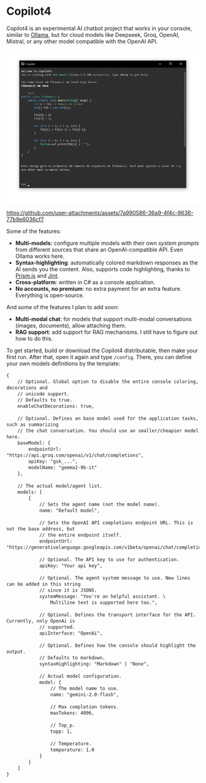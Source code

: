 # Copilot4

Copilot4 is an experimental AI chatbot project that works in your console, similar to [Ollama](https://ollama.com/), but for cloud models like Deepseek, Groq, OpenAI, Mistral, or any other model compatible with the OpenAI API.

<p align="center">
    <img src="./.github/Presentation.png" alt="Copilot4 demo">
</p>

https://github.com/user-attachments/assets/7a990586-36a9-4f4c-9636-77b9e6036cf7

Some of the features:
- **Multi-models:** configure multiple models with their own *system prompts* from different sources that share an OpenAI-compatible API. Even Ollama works here.
- **Syntax-highlighting**: automatically colored markdown responses as the AI sends you the content. Also, supports code highlighting, thanks to [Prism.js](https://prismjs.com/) and [Jint](https://github.com/sebastienros/jint).
- **Cross-platform**: written in C# as a console application.
- **No accounts, no premium**: no extra payment for an extra feature. Everything is open-source.

And some of the features I plan to add soon:
- **Multi-modal chat**: for models that support multi-modal conversations (images, documents), allow attaching them.
- **RAG support**: add support for RAG mechanisms. I still have to figure out how to do this.

To get started, build or download the Copilot4 distributable, then make your first run. After that, open it again and type `/config`. There, you can define your own models definitions by the template:

```json5
{
    // Optional. Global option to disable the entire console coloring, decorations and
    // unicode support.
    // Defaults to true.
    enableChatDecorations: true,

    // Optional. Defines an base model used for the application tasks, such as summarizing
    // the chat conversation. You should use an smaller/cheapier model here.
    baseModel: {
        endpointUrl: "https://api.groq.com/openai/v1/chat/completions",
        apiKey: "gsk_...",
        modelName: "gemma2-9b-it"
    },
    
    // The actual model/agent list.
    models: [
        {
            // Sets the agent name (not the model name).
            name: "Default model",
            
            // Sets the OpenAI API completions endpoint URL. This is not the base address, but
            // the entire endpoint itself.
            endpointUrl: "https://generativelanguage.googleapis.com/v1beta/openai/chat/completions",
            
            // Optional. The API key to use for authentication.
            apiKey: "Your api key",
            
            // Optional. The agent system message to use. New lines can be added in this string
            // since it is JSON5.
            systemMessage: "You're an helpful assistant. \
                Multiline text is supported here too.",
            
            // Optional. Defines the transport interface for the API. Currently, only OpenAi is
            // supported.
            apiInterface: "OpenAi",
            
            // Optional. Defines how the console should highlight the output.
            // Defaults to markdown.
            syntaxHighlighting: "Markdown" | "None",
            
            // Actual model configuration.
            model: {
                // The model name to use.
                name: "gemini-2.0-flash",
                
                // Max completion tokens.
                maxTokens: 4096,
                
                // Top_p.
                topp: 1,
                
                // Temperature.
                temperature: 1.0
            }
        }
    ]
}
```
